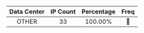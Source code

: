 | Data Center | IP Count | Percentage | Freq |
|:------------:|:--------:|:-----------:|:-----:|
| OTHER | 33 | 100.00% | 🔴 |